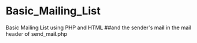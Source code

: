 # Basic_Mailing_List
Basic Mailing List using PHP and HTML
##and the sender's mail in the mail header of send_mail.php

